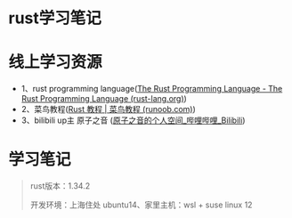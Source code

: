 # rust学习笔记

# 线上学习资源

+ 1、rust programming language([The Rust Programming Language - The Rust Programming Language (rust-lang.org)](https://doc.rust-lang.org/book/title-page.html))
+ 2、菜鸟教程([Rust 教程 | 菜鸟教程 (runoob.com)](https://www.runoob.com/rust/rust-tutorial.html))
+ 3、bilibili up主 原子之音 ([原子之音的个人空间_哔哩哔哩_Bilibili](https://space.bilibili.com/437860379?from=search&seid=13127131681258617937))



# 学习笔记



> rust版本：1.34.2
>
> 开发环境：上海住处 ubuntu14、家里主机：wsl + suse linux 12 
